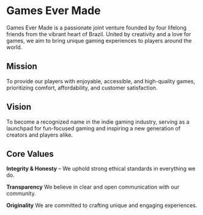 # Games Ever Made

Games Ever Made is a passionate joint venture founded by four lifelong friends from the vibrant heart of Brazil. United by creativity and a love for games, we aim to bring unique gaming experiences to players around the world.

## Mission

To provide our players with enjoyable, accessible, and high-quality games, prioritizing comfort, affordability, and customer satisfaction.

## Vision

To become a recognized name in the indie gaming industry, serving as a launchpad for fun-focused gaming and inspiring a new generation of creators and players alike.

## Core Values

**Integrity & Honesty** – We uphold strong ethical standards in everything we do.

**Transparency** We believe in clear and open communication with our community.

**Originality** We are committed to crafting unique and engaging experiences.
